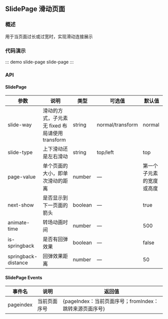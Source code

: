 ## SlidePage 滑动页面

### 概述

用于当页面过长或过宽时，实现滑动连接展示

### 代码演示

::: demo slide-page
slide-page
:::

### API

#### SlidePage
| 参数      | 说明          | 类型      | 可选值                           | 默认值  |
|---------- |-------------- |---------- |--------------------------------  |-------- |
| slide-way | 滑动的方式，子元素无 fixed 布局请使用 transform | string | normal/transform | normal |
| slide-type | 上下滑动还是左右滑动 | string | top/left | top |
| page-value | 单个页面的大小，即单次滑动的距离 | number | — | 第一个子元素的宽度或高度 |
| next-show | 是否显示到下一页面的箭头 | boolean | — | true |
| animate-time | 转场动画时间 | number | — | 500 |
| is-springback | 是否有回弹效果 | boolean | — | false |
| springback-distance | 回弹效果距离 | number | — | 50 |

#### SlidePage Events
| 事件名      | 说明          | 返回值                           |
|---------- |-------------- |--------------------------------  |
| pageindex | 当前页面序号 | {pageIndex：当前页面序号；fromIndex：跳转来源页面序号} |

